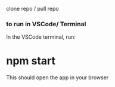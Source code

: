 clone repo / pull repo

### to run in VSCode/ Terminal

In the VSCode terminal, run:
# npm start

This should open the app in your browser

